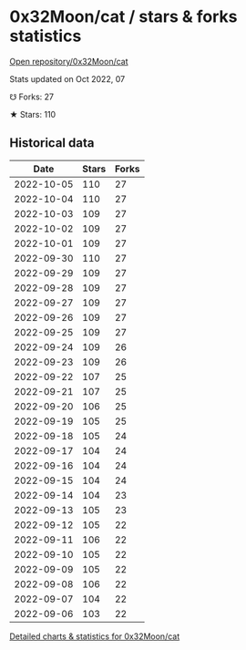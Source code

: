 # 0x32Moon/cat / stars & forks statistics

[Open repository/0x32Moon/cat](https://github.com/0x32Moon/cat)

Stats updated on Oct 2022, 07

☋ Forks: 27

★ Stars: 110

## Historical data
| Date | Stars | Forks |
|------|-------|-------|
| 2022-10-05 | 110 | 27 | 
| 2022-10-04 | 110 | 27 | 
| 2022-10-03 | 109 | 27 | 
| 2022-10-02 | 109 | 27 | 
| 2022-10-01 | 109 | 27 | 
| 2022-09-30 | 110 | 27 | 
| 2022-09-29 | 109 | 27 | 
| 2022-09-28 | 109 | 27 | 
| 2022-09-27 | 109 | 27 | 
| 2022-09-26 | 109 | 27 | 
| 2022-09-25 | 109 | 27 | 
| 2022-09-24 | 109 | 26 | 
| 2022-09-23 | 109 | 26 | 
| 2022-09-22 | 107 | 25 | 
| 2022-09-21 | 107 | 25 | 
| 2022-09-20 | 106 | 25 | 
| 2022-09-19 | 105 | 25 | 
| 2022-09-18 | 105 | 24 | 
| 2022-09-17 | 104 | 24 | 
| 2022-09-16 | 104 | 24 | 
| 2022-09-15 | 104 | 24 | 
| 2022-09-14 | 104 | 23 | 
| 2022-09-13 | 105 | 23 | 
| 2022-09-12 | 105 | 22 | 
| 2022-09-11 | 106 | 22 | 
| 2022-09-10 | 105 | 22 | 
| 2022-09-09 | 105 | 22 | 
| 2022-09-08 | 106 | 22 | 
| 2022-09-07 | 104 | 22 | 
| 2022-09-06 | 103 | 22 | 


[Detailed charts & statistics for 0x32Moon/cat](https://reviewgithub.com/rep/0x32Moon/cat)
